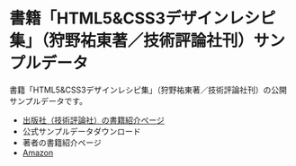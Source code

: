 # 書籍「HTML5&amp;CSS3デザインレシピ集」（狩野祐東著／技術評論社刊）サンプルデータ

書籍「HTML5&amp;CSS3デザインレシピ集」（狩野祐東著／技術評論社刊）の公開サンプルデータです。

* [出版社（技術評論社）の書籍紹介ページ](http://gihyo.jp/book/2017/978-4-7741-8780-8)
* 公式サンプルデータダウンロード
* 著者の書籍紹介ページ
* [Amazon](http://amzn.to/2ll7eOa)
